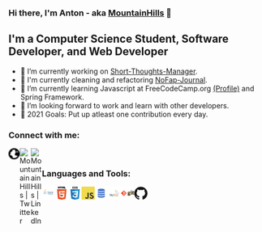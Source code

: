 ### Hi there, I'm Anton - aka [MountainHills][website] 👋

## I'm a Computer Science Student, Software Developer, and Web Developer

- 🔭 I’m currently working on [Short-Thoughts-Manager](https://github.com/MountainHills/Short-Thoughts-Manager).
- 👯 I'm currently cleaning and refactoring [NoFap-Journal](https://github.com/MountainHills/NoFap-Journal).
- 🌱 I’m currently learning Javascript at FreeCodeCamp.org [(Profile)](https://www.freecodecamp.org/fcc884befff-2365-4526-b9b5-0e238eba9e57) and Spring Framework.
- 👯 I’m looking forward to work and learn with other developers.
- 🥅 2021 Goals: Put up atleast one contribution every day.

### Connect with me:

[<img align="left" alt="antonbondoc.wordpress.com" width="22px" src="https://raw.githubusercontent.com/iconic/open-iconic/master/svg/globe.svg" />][website]
[<img align="left" alt="MountainHills | Twitter" width="22px" src="https://cdn.jsdelivr.net/npm/simple-icons@v3/icons/twitter.svg" />][twitter]
[<img align="left" alt="MountainHills | LinkedIn" width="22px" src="https://cdn.jsdelivr.net/npm/simple-icons@v3/icons/linkedin.svg" />][linkedin]

<br />

### Languages and Tools:

<img align="left" alt="Java" width="26px" src="https://raw.githubusercontent.com/github/explore/80688e429a7d4ef2fca1e82350fe8e3517d3494d/topics/java/java.png" />
<img align="left" alt="HTML5" width="26px" src="https://raw.githubusercontent.com/github/explore/80688e429a7d4ef2fca1e82350fe8e3517d3494d/topics/html/html.png" />
<img align="left" alt="CSS3" width="26px" src="https://raw.githubusercontent.com/github/explore/80688e429a7d4ef2fca1e82350fe8e3517d3494d/topics/css/css.png" />
<img align="left" alt="JavaScript" width="26px" src="https://raw.githubusercontent.com/github/explore/80688e429a7d4ef2fca1e82350fe8e3517d3494d/topics/javascript/javascript.png" />
<img align="left" alt="SQL" width="26px" src="https://raw.githubusercontent.com/github/explore/80688e429a7d4ef2fca1e82350fe8e3517d3494d/topics/sql/sql.png" />
<img align="left" alt="MySQL" width="26px" src="https://raw.githubusercontent.com/github/explore/80688e429a7d4ef2fca1e82350fe8e3517d3494d/topics/mysql/mysql.png" />
<img align="left" alt="Git" width="26px" src="https://raw.githubusercontent.com/github/explore/80688e429a7d4ef2fca1e82350fe8e3517d3494d/topics/git/git.png" />
<img align="left" alt="GitHub" width="26px" src="https://raw.githubusercontent.com/github/explore/78df643247d429f6cc873026c0622819ad797942/topics/github/github.png" />

[website]: https://antonbondoc.wordpress.com/
[twitter]: https://twitter.com/Bonbondocers/
[linkedin]: https://www.linkedin.com/in/anton-bondoc-7231a71b5/
